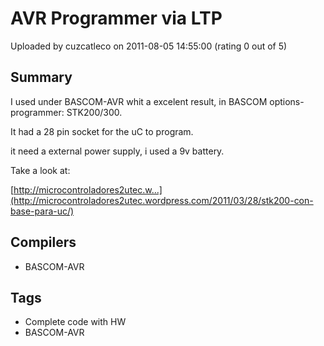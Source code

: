 # AVR Programmer via LTP

Uploaded by cuzcatleco on 2011-08-05 14:55:00 (rating 0 out of 5)

## Summary

I used under BASCOM-AVR whit a excelent result, in BASCOM options-programmer: STK200/300.


It had a 28 pin socket for the uC to program.  

it need a external power supply, i used a 9v battery.


Take a look at:


[http://microcontroladores2utec.w...](http://microcontroladores2utec.wordpress.com/2011/03/28/stk200-con-base-para-uc/)

## Compilers

- BASCOM-AVR

## Tags

- Complete code with HW
- BASCOM-AVR
